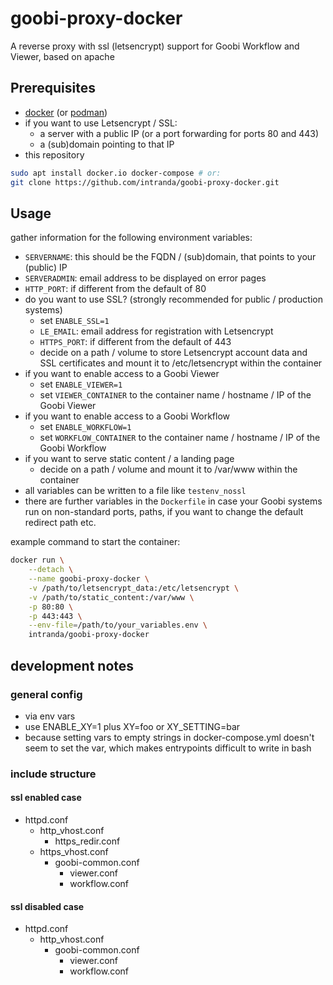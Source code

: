 # goobi-proxy-docker
A reverse proxy with ssl (letsencrypt) support for Goobi Workflow and Viewer, based on apache

## Prerequisites
* [docker](https://docs.docker.com/get-docker/) (or [podman](https://podman.io/get-started))
* if you want to use Letsencrypt / SSL:
  * a server with a public IP (or a port forwarding for ports 80 and 443)
  * a (sub)domain pointing to that IP
* this repository

```bash
sudo apt install docker.io docker-compose # or:
git clone https://github.com/intranda/goobi-proxy-docker.git
```

## Usage
gather information for the following environment variables:
* `SERVERNAME`: this should be the FQDN / (sub)domain, that points to your (public) IP
* `SERVERADMIN`: email address to be displayed on error pages
* `HTTP_PORT`: if different from the default of 80
* do you want to use SSL? (strongly recommended for public / production systems)
    * set `ENABLE_SSL=1`
    * `LE_EMAIL`: email address for registration with Letsencrypt
    * `HTTPS_PORT`: if different from the default of 443
    * decide on a path / volume to store Letsencrypt account data and SSL certificates and mount it to /etc/letsencrypt within the container
* if you want to enable access to a Goobi Viewer
    * set `ENABLE_VIEWER=1`
    * set `VIEWER_CONTAINER` to the container name / hostname / IP of the Goobi Viewer
* if you want to enable access to a Goobi Workflow
    * set `ENABLE_WORKFLOW=1`
    * set `WORKFLOW_CONTAINER` to the container name / hostname / IP of the Goobi Workflow
* if you want to serve static content / a landing page
    * decide on a path / volume and mount it to /var/www within the container
* all variables can be written to a file like `testenv_nossl`
* there are further variables in the `Dockerfile` in case your Goobi systems run on non-standard ports, paths, if you want to change the default redirect path etc.

example command to start the container:
```bash
docker run \
    --detach \
    --name goobi-proxy-docker \
    -v /path/to/letsencrypt_data:/etc/letsencrypt \
    -v /path/to/static_content:/var/www \
    -p 80:80 \
    -p 443:443 \
    --env-file=/path/to/your_variables.env \
    intranda/goobi-proxy-docker

```


## development notes
### general config
* via env vars
* use ENABLE_XY=1 plus XY=foo or XY_SETTING=bar
* because setting vars to empty strings in docker-compose.yml doesn't seem to set the var, which makes entrypoints difficult to write in bash
### include structure
#### ssl enabled case
* httpd.conf
  * http_vhost.conf
    * https_redir.conf
  * https_vhost.conf
    * goobi-common.conf
      * viewer.conf
      * workflow.conf

#### ssl disabled case
* httpd.conf
  * http_vhost.conf
    * goobi-common.conf
      * viewer.conf
      * workflow.conf
